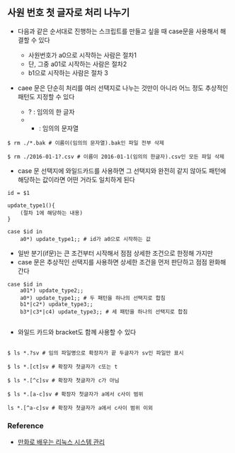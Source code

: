 
## 사원 번호 첫 글자로 처리 나누기 

- 다음과 같은 순서대로 진행하는 스크립트를 만들고 싶을 때 case문을 사용해서 해결할 수 있다 
    - 사원번호가 a0으로 시작하는 사람은 절차1
    - 단, 그중 a01로 시작하는 사람은 절차2
    - b1으로 시작하는 사람은 절차 3

- caee 문은 단순히 처리를 여러 선택지로 나누는 것만이 아니라 어느 정도 추상적인 패턴도 지정할 수 있다 
    - ? : 임의의 한 글자
    - * : 임의의 문자열 
    
```
$ rm ./*.bak # 이름이(임의의 문자열).bak인 파일 전부 삭제 

$ rm ./2016-01-1?.csv # 이름이 2016-01-1(임의의 한글자).csv인 모든 파일 삭제 
```

- case 문 선택지에 와일드카드를 사용하면 그 선택지와 완전히 같지 않아도 패턴에 해당하는 값이라면 어떤 거라도 일치하게 된다 

```
id = $1

update_type1(){
    (절차 1에 해당하는 내용)
}

case $id in 
    a0*) update_type1;; # id가 a0으로 시작하는 값

```

- 일반 분기(if문)는 큰 조건부터 시작해서 점점 상세한 조건으로 한정해 가지만
- case 문은 추상적인 선택지를 사용하면 상세한 조건을 먼저 판단하고 점점 완화해 간다 

```
case $id in
    a01*) update_type2;;
    a0*) update_type1;; # 두 패턴을 하나의 선택지로 합침
    b1*|c2*) update_type3;;
    b3*|c3*|c4) update_type3;; # 세 패턴을 하나의 선택지로 합침


```

- 와일드 카드와 bracket도 함께 사용할 수 있다 

```

$ ls *.?sv # 임의 파일명으로 확장자가 끝 두글자가 sv인 파일만 표시 

$ ls *.[ct]sv # 확장자 첫글자가 c또는 t

$ ls *.[^c]sv # 확장자 첫글자가 c가 아님

$ ls *.[a-c]sv # 확장자 첫글자가 a에서 c사이 범위 

ls *.[^a-c]sv # 확장자 첫글자가 a에서 c사이 범위 이외

```

### Reference

  - [만화로 배우는 리눅스 시스템 관리](http://www.yes24.com/Product/Goods/32402055?Acode=101)
